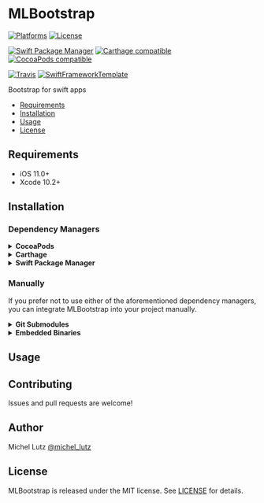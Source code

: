 # MLBootstrap

[![Platforms](https://img.shields.io/cocoapods/p/MLBootstrap.svg)](https://cocoapods.org/pods/MLBootstrap)
[![License](https://img.shields.io/cocoapods/l/MLBootstrap.svg)](https://raw.githubusercontent.com/micheltlutz/MLBootstrap/master/LICENSE)

[![Swift Package Manager](https://img.shields.io/badge/Swift%20Package%20Manager-compatible-brightgreen.svg)](https://github.com/apple/swift-package-manager)
[![Carthage compatible](https://img.shields.io/badge/Carthage-compatible-4BC51D.svg?style=flat)](https://github.com/Carthage/Carthage)
[![CocoaPods compatible](https://img.shields.io/cocoapods/v/MLBootstrap.svg)](https://cocoapods.org/pods/MLBootstrap)

[![Travis](https://img.shields.io/travis/micheltlutz/MLBootstrap/master.svg)](https://travis-ci.org/micheltlutz/MLBootstrap/branches)
[![SwiftFrameworkTemplate](https://img.shields.io/badge/SwiftFramework-Template-red.svg)](http://github.com/RahulKatariya/SwiftFrameworkTemplate)

Bootstrap for swift apps

- [Requirements](#requirements)
- [Installation](#installation)
- [Usage](#usage)
- [License](#license)

## Requirements

- iOS 11.0+
- Xcode 10.2+

## Installation

### Dependency Managers
<details>
  <summary><strong>CocoaPods</strong></summary>

[CocoaPods](http://cocoapods.org) is a dependency manager for Cocoa projects. You can install it with the following command:

```bash
$ gem install cocoapods
```

To integrate MLBootstrap into your Xcode project using CocoaPods, specify it in your `Podfile`:

```ruby
source 'https://github.com/CocoaPods/Specs.git'
platform :ios, '11.0'
use_frameworks!

pod 'MLBootstrap', '~> 1.0.7'
```

Then, run the following command:

```bash
$ pod install
```

</details>

<details>
  <summary><strong>Carthage</strong></summary>

[Carthage](https://github.com/Carthage/Carthage) is a decentralized dependency manager that automates the process of adding frameworks to your Cocoa application.

You can install Carthage with [Homebrew](http://brew.sh/) using the following command:

```bash
$ brew update
$ brew install carthage
```

To integrate MLBootstrap into your Xcode project using Carthage, specify it in your `Cartfile`:

```ogdl
github "micheltlutz/MLBootstrap" ~> 1.0.7
```

In Terminal using:

```bash
carthage update -- platform ios
```

### On Xcode

Build Phases >. Run Script

using this path: ``` $(SRCROOT)/Carthage/Build/iOS/MLBootstrap.framework ```

Like this:

<image Build Phases screen>

</details>

<details>
  <summary><strong>Swift Package Manager</strong></summary>

To use MLBootstrap as a [Swift Package Manager](https://swift.org/package-manager/) package just add the following in your Package.swift file.

``` swift
// swift-tools-version:4.2

import PackageDescription

let package = Package(
    name: "HelloMLBootstrap",
    dependencies: [
        .package(url: "https://github.com/micheltlutz/MLBootstrap.git", .upToNextMajor(from: "1.0.7"))
    ],
    targets: [
        .target(name: "HelloMLBootstrap", dependencies: ["MLBootstrap"])
    ]
)
```
</details>

### Manually

If you prefer not to use either of the aforementioned dependency managers, you can integrate MLBootstrap into your project manually.

<details>
  <summary><strong>Git Submodules</strong></summary><p>

- Open up Terminal, `cd` into your top-level project directory, and run the following command "if" your project is not initialized as a git repository:

```bash
$ git init
```

- Add MLBootstrap as a git [submodule](http://git-scm.com/docs/git-submodule) by running the following command:

```bash
$ git submodule add https://github.com/micheltlutz/MLBootstrap.git
$ git submodule update --init --recursive
```

- Open the new `MLBootstrap` folder, and drag the `MLBootstrap.xcodeproj` into the Project Navigator of your application's Xcode project.

    > It should appear nested underneath your application's blue project icon. Whether it is above or below all the other Xcode groups does not matter.

- Select the `MLBootstrap.xcodeproj` in the Project Navigator and verify the deployment target matches that of your application target.
- Next, select your application project in the Project Navigator (blue project icon) to navigate to the target configuration window and select the application target under the "Targets" heading in the sidebar.
- In the tab bar at the top of that window, open the "General" panel.
- Click on the `+` button under the "Embedded Binaries" section.
- You will see two different `MLBootstrap.xcodeproj` folders each with two different versions of the `MLBootstrap.framework` nested inside a `Products` folder.

    > It does not matter which `Products` folder you choose from.

- Select the `MLBootstrap.framework`.

- And that's it!

> The `MLBootstrap.framework` is automagically added as a target dependency, linked framework and embedded framework in a copy files build phase which is all you need to build on the simulator and a device.

</p></details>

<details>
  <summary><strong>Embedded Binaries</strong></summary><p>

- Download the latest release from https://github.com/micheltlutz/MLBootstrap/releases
- Next, select your application project in the Project Navigator (blue project icon) to navigate to the target configuration window and select the application target under the "Targets" heading in the sidebar.
- In the tab bar at the top of that window, open the "General" panel.
- Click on the `+` button under the "Embedded Binaries" section.
- Add the downloaded `MLBootstrap.framework`.
- And that's it!

</p></details>

## Usage

## Contributing

Issues and pull requests are welcome!

## Author

Michel Lutz [@michel_lutz](https://twitter.com/michel_lutz)

## License

MLBootstrap is released under the MIT license. See [LICENSE](https://github.com/micheltlutz/MLBootstrap/blob/master/LICENSE) for details.
